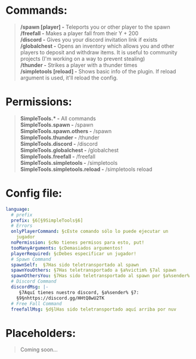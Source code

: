 # Commands:
> **/spawn [player] -** Teleports you or other player to the spawn<br>
> **/freefall <player> -** Makes a player fall from their Y + 200<br>
> **/discord -** Gives you your discord invitation link if exists<br>
> **/globalchest -** Opens an inventory which allows you and other players to deposit and withdraw items. It is useful to community projects (I'm working on a way to prevent stealing)<br>
> **/thunder <player> <times> -** Strikes a player with a thunder <times> times<br>
> **/simpletools [reload] -** Shows basic info of the plugin. If reload argument is used, it'll reload the config.<br>

# Permissions:
> **SimpleTools.&#42; -** All commands<br>
> **SimpleTools.spawn -** /spawn<br>
> **SimpleTools.spawn.others -** /spawn <player><br>
> **SimpleTools.thunder -** /thunder <player> <times><br>
> **SimpleTools.discord -** /discord<br>
> **SimpleTools.globalchest -** /globalchest<br>
> **SimpleTools.freefall -** /freefall <player><br>
> **SimpleTools.simpletools -** /simpletools<br>
  > **SimpleTools.simpletools.reload -** /simpletools reload<br>

# Config file:
```YAML
language:
  # prefix
  prefix: §6[§9SimpleTools§6]
  # Errors
  onlyPlayerCommand: §cEste comando sólo lo puede ejecutar un
    jugador
  noPermission: §cNo tienes permisos para esto, put!
  tooManyArguments: §cDemasiados argumentos!
  playerRequired: §cDebes especificar un jugador!
  # Spawn Command
  spawnSelf:  §7Has sido teletransportado al spawn
  spawnYouOthers: §7Has teletransportado a §a%victim% §7al spawn
  spawnOthersYou: §7Has sido teletransportado al spawn por §a%sender%
  # Discord Command
  discordMsg: |-
     §7Aquí tienes nuestro discord, §a%sender% §7:
    §9§nhttps://discord.gg/HHtQ8wU2TK
  # Free Fall Command
  freefallMsg: §d§lHas sido teletransportado aquí arriba por nuv
```

# Placeholders:
>Coming soon...
